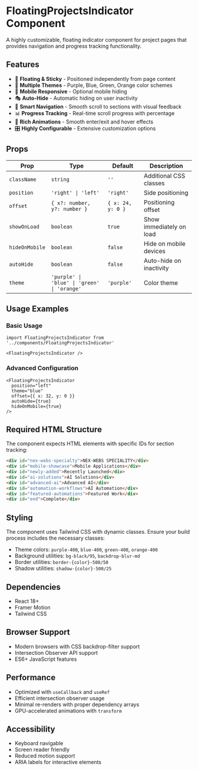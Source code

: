 # FloatingProjectsIndicator Component

A highly customizable, floating indicator component for project pages that provides navigation and progress tracking functionality.

## Features

- 🎯 **Floating & Sticky** - Positioned independently from page content
- 🎨 **Multiple Themes** - Purple, Blue, Green, Orange color schemes
- 📱 **Mobile Responsive** - Optional mobile hiding
- 🎭 **Auto-Hide** - Automatic hiding on user inactivity
- 🧭 **Smart Navigation** - Smooth scroll to sections with visual feedback
- 📊 **Progress Tracking** - Real-time scroll progress with percentage
- 🎪 **Rich Animations** - Smooth enter/exit and hover effects
- 🎛️ **Highly Configurable** - Extensive customization options

## Props

| Prop | Type | Default | Description |
|------|------|---------|-------------|
| `className` | `string` | `''` | Additional CSS classes |
| `position` | `'right' \| 'left'` | `'right'` | Side positioning |
| `offset` | `{ x?: number, y?: number }` | `{ x: 24, y: 0 }` | Positioning offset |
| `showOnLoad` | `boolean` | `true` | Show immediately on load |
| `hideOnMobile` | `boolean` | `false` | Hide on mobile devices |
| `autoHide` | `boolean` | `false` | Auto-hide on inactivity |
| `theme` | `'purple' \| 'blue' \| 'green' \| 'orange'` | `'purple'` | Color theme |

## Usage Examples

### Basic Usage
```tsx
import FloatingProjectsIndicator from '../components/FloatingProjectsIndicator'

<FloatingProjectsIndicator />
```

### Advanced Configuration
```tsx
<FloatingProjectsIndicator 
  position="left"
  theme="blue"
  offset={{ x: 32, y: 0 }}
  autoHide={true}
  hideOnMobile={true}
/>
```

## Required HTML Structure

The component expects HTML elements with specific IDs for section tracking:

```html
<div id="nex-webs-specialty">NEX-WEBS SPECIALITY</div>
<div id="mobile-showcase">Mobile Applications</div>
<div id="newly-added">Recently Launched</div>
<div id="ai-solutions">AI Solutions</div>
<div id="advanced-ai">Advanced AI</div>
<div id="automation-workflows">AI Automation</div>
<div id="featured-automations">Featured Work</div>
<div id="end">Complete</div>
```

## Styling

The component uses Tailwind CSS with dynamic classes. Ensure your build process includes the necessary classes:

- Theme colors: `purple-400`, `blue-400`, `green-400`, `orange-400`
- Background utilities: `bg-black/95`, `backdrop-blur-md`
- Border utilities: `border-{color}-500/50`
- Shadow utilities: `shadow-{color}-500/25`

## Dependencies

- React 18+
- Framer Motion
- Tailwind CSS

## Browser Support

- Modern browsers with CSS backdrop-filter support
- Intersection Observer API support
- ES6+ JavaScript features

## Performance

- Optimized with `useCallback` and `useRef`
- Efficient intersection observer usage
- Minimal re-renders with proper dependency arrays
- GPU-accelerated animations with `transform`

## Accessibility

- Keyboard navigable
- Screen reader friendly
- Reduced motion support
- ARIA labels for interactive elements